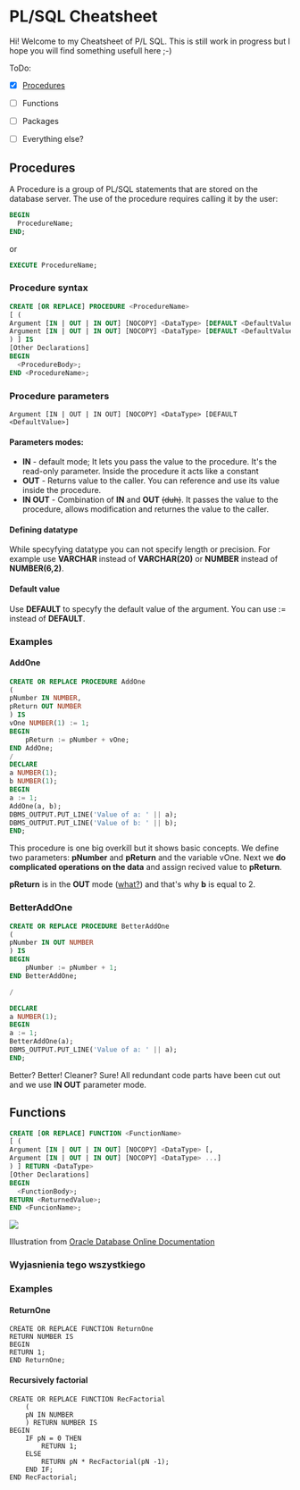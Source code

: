 # PL/SQL Cheatsheet
Hi! Welcome to my Cheatsheet of P/L SQL. This is still work in progress but I hope you will find something usefull here ;-)

ToDo:
- [X] [Procedures](#Procedures)
- [ ] Functions
- [ ] Packages
- [ ] Everything else?


## Procedures
A Procedure is a group of PL/SQL statements that are stored on the database server. The use of the procedure requires calling it by the user:
```SQL
BEGIN
  ProcedureName;
END;
```
or
```SQL
EXECUTE ProcedureName;
```
### Procedure syntax
```SQL
CREATE [OR REPLACE] PROCEDURE <ProcedureName> 
[ (
Argument [IN | OUT | IN OUT] [NOCOPY] <DataType> [DEFAULT <DefaultValue>] [,
Argument [IN | OUT | IN OUT] [NOCOPY] <DataType> [DEFAULT <DefaultValue>] ...]
) ] IS
[Other Declarations]
BEGIN
  <ProcedureBody>;
END <ProcedureName>;
```
### Procedure parameters
```
Argument [IN | OUT | IN OUT] [NOCOPY] <DataType> [DEFAULT <DefaultValue>]
```
#### Parameters modes:
- **IN** - default mode; It lets you pass the value to the procedure. It's the read-only parameter. Inside the procedure it acts like a constant
- **OUT** - Returns value to the caller. You can reference and use its value inside the procedure.
- **IN OUT** - Combination of **IN** and **OUT** ~~(duh)~~. It passes the value to the procedure, allows modification and returnes the value to the caller.
<!-- NO COPY -->
#### Defining datatype

While specyfying datatype you can not specify length or precision. For example use **VARCHAR** instead of **VARCHAR(20)** or **NUMBER** instead of **NUMBER(6,2)**.

#### Default value
Use **DEFAULT** to specyfy the default value of the argument. You can use := instead of **DEFAULT**.

### Examples
#### AddOne

```SQL
CREATE OR REPLACE PROCEDURE AddOne
(
pNumber IN NUMBER,
pReturn OUT NUMBER
) IS
vOne NUMBER(1) := 1;
BEGIN
    pReturn := pNumber + vOne;
END AddOne;
/
DECLARE
a NUMBER(1);
b NUMBER(1);
BEGIN
a := 1;
AddOne(a, b);
DBMS_OUTPUT.PUT_LINE('Value of a: ' || a);
DBMS_OUTPUT.PUT_LINE('Value of b: ' || b);
END;
```
This procedure is one big overkill but it shows basic concepts.
We define two parameters: **pNumber** and **pReturn** and the variable vOne.
Next we **do complicated operations on the data** and assign recived value to **pReturn**.

**pReturn** is in the **OUT** mode ([what?](#Parameters_modes)) and that's why **b** is equal to 2.

### BetterAddOne
```SQL
CREATE OR REPLACE PROCEDURE BetterAddOne
(
pNumber IN OUT NUMBER
) IS
BEGIN
    pNumber := pNumber + 1;
END BetterAddOne;

/

DECLARE
a NUMBER(1);
BEGIN
a := 1;
BetterAddOne(a);
DBMS_OUTPUT.PUT_LINE('Value of a: ' || a);
END;
```
Better? Better! Cleaner? Sure!
All redundant code parts have been cut out and we use **IN OUT** parameter mode.


## Functions
```SQL
CREATE [OR REPLACE] FUNCTION <FunctionName>
[ (
Argument [IN | OUT | IN OUT] [NOCOPY] <DataType> [,
Argument [IN | OUT | IN OUT] [NOCOPY] <DataType> ...]
) ] RETURN <DataType>
[Other Declarations]
BEGIN
  <FunctionBody>;
RETURN <ReturnedValue>;
END <FuncionName>;
```
![](https://docs.oracle.com/cd/B19306_01/server.102/b14200/img/create_function.gif)

Illustration from [Oracle Database Online Documentation](https://docs.oracle.com/cd/B19306_01/server.102/b14200/statements_5009.htm)
### Wyjasnienia tego wszystkiego

### Examples
#### ReturnOne
```
CREATE OR REPLACE FUNCTION ReturnOne
RETURN NUMBER IS
BEGIN
RETURN 1;
END ReturnOne;

```
#### Recursively factorial
```
CREATE OR REPLACE FUNCTION RecFactorial
    (
    pN IN NUMBER
    ) RETURN NUMBER IS
BEGIN
    IF pN = 0 THEN
        RETURN 1;
    ELSE
        RETURN pN * RecFactorial(pN -1);
    END IF;
END RecFactorial;
```
